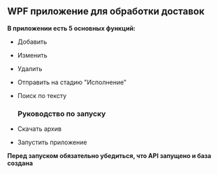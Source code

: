 ## WPF приложение для обработки доставок

**В приложении есть 5 основных функций:**
- Добавить
- Изменить
- Удалить
- Отправить на стадию "Исполнение"
- Поиск по тексту

  ### Руководство по запуску
-  Скачать архив
-  Запустить приложение

  **Перед запуском обязательно убедиться, что API запущено и база создана**
